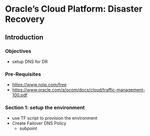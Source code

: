 # Oracle’s Cloud Platform: Disaster Recovery

<!-- Comment out table of contents
## Table of Contents
[Introduction](#introduction)
-->

## Introduction

### Objectives
- setup DNS for DR

### Pre-Requisites
- https://www.noip.com/free
- https://www.oracle.com/a/ocom/docs/cloud/traffic-management-100.pdf

### Section 1: setup the environment
- use TF script to provision the environment
- Create Failover DNS Policy
  - subpoint


